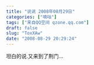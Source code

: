 ```yaml
---
title: "说说 2008年08月29日"
categories: ["嘀咕"]
tags: ["来自QQ空间 qzone.qq.com"]
draft: false
slug: "ToxXAw"
date: "2008-08-29 20:29:24"
---
```


坦白的说.又来到了荆门...
